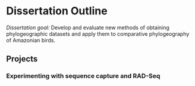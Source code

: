 Dissertation Outline
====================

_Dissertation goal:_ Develop and evaluate new methods of obtaining phylogeographic datasets and apply them to comparative phylogeography of Amazonian birds.

Projects
---------------------

### Experimenting with sequence capture and RAD-Seq


